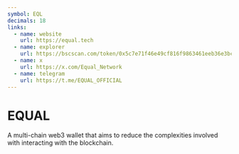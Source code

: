 ```yaml
---
symbol: EQL
decimals: 18
links:
  - name: website
    url: https://equal.tech
  - name: explorer
    url: https://bscscan.com/token/0x5c7e71f46e49cf816f9863461eeb36e3bc8e3b51
  - name: x
    url: https://x.com/Equal_Network
  - name: telegram
    url: https://t.me/EQUAL_OFFICIAL
---
```


# EQUAL

A multi-chain web3 wallet that aims to reduce the complexities involved with interacting with the blockchain.
